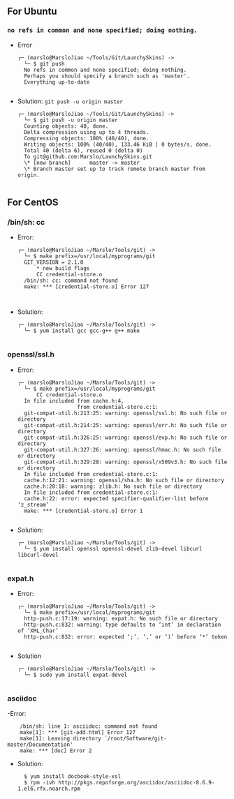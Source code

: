 ## For Ubuntu
### `no refs in common and none specified; doing nothing.`
- Error
    <pre><code>┌─ (marslo@MarsloJiao ~/Tools/Git/LaunchySkins) ->
    └─ $ git push
    No refs in common and none specified; doing nothing.
    Perhaps you should specify a branch such as 'master'.
    Everything up-to-date
    </code></pre>

- Solution: `git push -u origin master`
    <pre><code>┌─ (marslo@MarsloJiao ~/Tools/Git/LaunchySkins) ->
    └─ $ git push -u origin master
    Counting objects: 40, done.
    Delta compression using up to 4 threads.
    Compressing objects: 100% (40/40), done.
    Writing objects: 100% (40/40), 133.46 KiB | 0 bytes/s, done.
    Total 40 (delta 6), reused 0 (delta 0)
    To git@github.com:Marslo/LaunchySkins.git
    \* [new branch]      master -> master
    \* Branch master set up to track remote branch master from origin.
    </code></pre>

## For CentOS
### /bin/sh: cc
- Error:
    <pre><code>┌─ (marslo@MarsloJiao ~/Marslo/Tools/git) ->
    └─ $ make prefix=/usr/local/myprograms/git
    GIT_VERSION = 2.1.0
        * new build flags
        CC credential-store.o
    /bin/sh: cc: command not found
    make: *** [credential-store.o] Error 127

    </code></pre>

- Solution:
    <pre><code>┌─ (marslo@MarsloJiao ~/Marslo/Tools/git) ->
    └─ $ yum install gcc gcc-g++ g++ make
    </code></pre>

### openssl/ssl.h
- Error:
    <pre><code>┌─ (marslo@MarsloJiao ~/Marslo/Tools/git) ->
    └─ $ make prefix=/usr/local/myprograms/git
        CC credential-store.o
    In file included from cache.h:4,
                     from credential-store.c:1:
    git-compat-util.h:213:25: warning: openssl/ssl.h: No such file or directory
    git-compat-util.h:214:25: warning: openssl/err.h: No such file or directory
    git-compat-util.h:326:25: warning: openssl/evp.h: No such file or directory
    git-compat-util.h:327:26: warning: openssl/hmac.h: No such file or directory
    git-compat-util.h:329:28: warning: openssl/x509v3.h: No such file or directory
    In file included from credential-store.c:1:
    cache.h:12:21: warning: openssl/sha.h: No such file or directory
    cache.h:20:18: warning: zlib.h: No such file or directory
    In file included from credential-store.c:1:
    cache.h:22: error: expected specifier-qualifier-list before ‘z_stream’
    make: *** [credential-store.o] Error 1
    </code></pre>

- Solution:
    <pre><code>┌─ (marslo@MarsloJiao ~/Marslo/Tools/git) ->
    └─ $ yum install openssl openssl-devel zlib-devel libcurl libcurl-devel
    </code></pre>

### expat.h
- Error:
    <pre><code>┌─ (marslo@MarsloJiao ~/Marslo/Tools/git) ->
    └─ $ make prefix=/usr/local/myprograms/git
    http-push.c:17:19: warning: expat.h: No such file or directory
    http-push.c:832: warning: type defaults to ‘int’ in declaration of ‘XML_Char’
    http-push.c:832: error: expected ‘;’, ‘,’ or ‘)’ before ‘*’ token
    </code></pre>

- Solution
    <pre><code>┌─ (marslo@MarsloJiao ~/Marslo/Tools/git) ->
    └─ $ sudo yum install expat-devel
    </code></pre>

### asciidoc
-Error:

        /bin/sh: line 1: asciidoc: command not found
        make[1]: *** [git-add.html] Error 127
        make[1]: Leaving directory `/root/Software/git-master/Documentation'
        make: *** [doc] Error 2

- Solution:

        $ yum install docbook-style-xsl
        $ rpm -ivh http://pkgs.repoforge.org/asciidoc/asciidoc-8.6.9-1.el6.rfx.noarch.rpm

